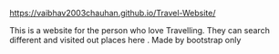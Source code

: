 https://vaibhav2003chauhan.github.io/Travel-Website/

This is a website for the person who love Travelling. They can search different and visited out places here . Made by bootstrap only
